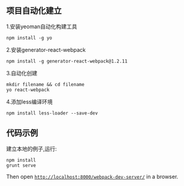 ## 项目自动化建立
1.安装yeoman自动化构建工具
```
npm install -g yo
```
2.安装generator-react-webpack
```
npm install -g generator-react-webpack@1.2.11
```
3.自动化创建
```
mkdir filename && cd filename
yo react-webpack 
```
4.添加less编译环境
```
npm install less-loader --save-dev
```
## 代码示例

建立本地的例子,运行:
```
npm install
grunt serve
```

Then open [`http://localhost:8000/webpack-dev-server/`](http://localhost:8000/webpack-dev-server/) in a browser.
